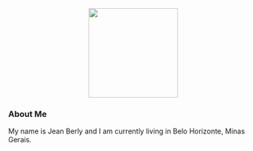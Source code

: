 <div align="center">
  <a href="https://github.com/JeanBerly">
<!--   <img height="180em" src="https://github-readme-stats.vercel.app/api?username=JeanBerly&show_icons=true&theme=dracula&include_all_commits=true&count_private=true"/> -->
  <img height="180em" src="https://github-readme-stats.vercel.app/api/top-langs/?username=JeanBerly&layout=compact&langs_count=7&theme=dark"/>
</div>
</a>

### About Me
  <p>My name is Jean Berly and I am currently living in Belo Horizonte, Minas Gerais.</p>
<!--
**JeanBerly/JeanBerly** is a ✨ _special_ ✨ repository because its `README.md` (this file) appears on your GitHub profile.

Here are some ideas to get you started:

- 🔭 I’m currently working on ...
- 🌱 I’m currently learning ...
- 👯 I’m looking to collaborate on ...
- 🤔 I’m looking for help with ...
- 💬 Ask me about ...
- 📫 How to reach me: ...
- 😄 Pronouns: ...
- ⚡ Fun fact: ...
-->
